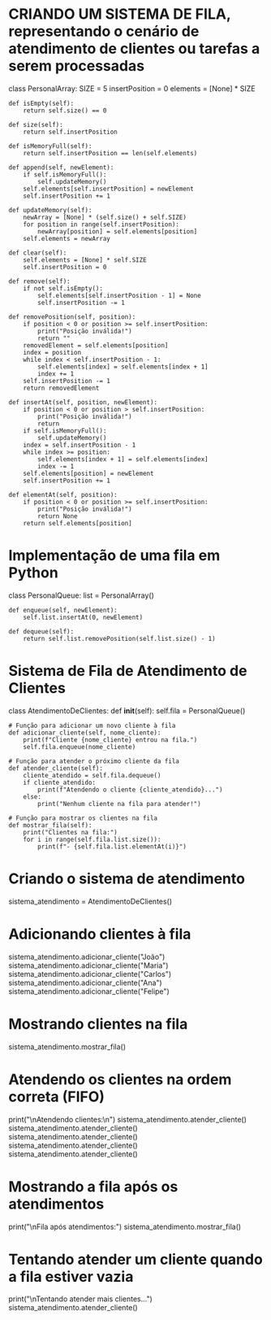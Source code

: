# CRIANDO UM SISTEMA DE FILA, representando o cenário de atendimento de clientes ou tarefas a serem processadas
class PersonalArray:
    SIZE = 5
    insertPosition = 0
    elements = [None] * SIZE

    def isEmpty(self):
        return self.size() == 0
    
    def size(self):
        return self.insertPosition
        
    def isMemoryFull(self):
        return self.insertPosition == len(self.elements)
    
    def append(self, newElement):
        if self.isMemoryFull():
            self.updateMemory()
        self.elements[self.insertPosition] = newElement
        self.insertPosition += 1
    
    def updateMemory(self):
        newArray = [None] * (self.size() + self.SIZE)
        for position in range(self.insertPosition):
            newArray[position] = self.elements[position]
        self.elements = newArray
    
    def clear(self):
        self.elements = [None] * self.SIZE
        self.insertPosition = 0
    
    def remove(self):
        if not self.isEmpty():
            self.elements[self.insertPosition - 1] = None
            self.insertPosition -= 1
    
    def removePosition(self, position):
        if position < 0 or position >= self.insertPosition:
            print("Posição inválida!")
            return ""
        removedElement = self.elements[position]
        index = position
        while index < self.insertPosition - 1:
            self.elements[index] = self.elements[index + 1]
            index += 1
        self.insertPosition -= 1
        return removedElement
        
    def insertAt(self, position, newElement):
        if position < 0 or position > self.insertPosition:
            print("Posição inválida!")
            return
        if self.isMemoryFull():
            self.updateMemory()
        index = self.insertPosition - 1
        while index >= position:
            self.elements[index + 1] = self.elements[index]
            index -= 1
        self.elements[position] = newElement
        self.insertPosition += 1   
        
    def elementAt(self, position):
        if position < 0 or position >= self.insertPosition:
            print("Posição inválida!")
            return None
        return self.elements[position]


# Implementação de uma fila em Python
class PersonalQueue:
    list = PersonalArray()
    
    def enqueue(self, newElement):
        self.list.insertAt(0, newElement)
    
    def dequeue(self):
        return self.list.removePosition(self.list.size() - 1)


# Sistema de Fila de Atendimento de Clientes

class AtendimentoDeClientes:
    def __init__(self):
        self.fila = PersonalQueue()

    # Função para adicionar um novo cliente à fila
    def adicionar_cliente(self, nome_cliente):
        print(f"Cliente {nome_cliente} entrou na fila.")
        self.fila.enqueue(nome_cliente)
    
    # Função para atender o próximo cliente da fila
    def atender_cliente(self):
        cliente_atendido = self.fila.dequeue()
        if cliente_atendido:
            print(f"Atendendo o cliente {cliente_atendido}...")
        else:
            print("Nenhum cliente na fila para atender!")

    # Função para mostrar os clientes na fila
    def mostrar_fila(self):
        print("Clientes na fila:")
        for i in range(self.fila.list.size()):
            print(f"- {self.fila.list.elementAt(i)}")


# Criando o sistema de atendimento
sistema_atendimento = AtendimentoDeClientes()

# Adicionando clientes à fila
sistema_atendimento.adicionar_cliente("João")
sistema_atendimento.adicionar_cliente("Maria")
sistema_atendimento.adicionar_cliente("Carlos")
sistema_atendimento.adicionar_cliente("Ana")
sistema_atendimento.adicionar_cliente("Felipe")

# Mostrando clientes na fila
sistema_atendimento.mostrar_fila()

# Atendendo os clientes na ordem correta (FIFO)
print("\nAtendendo clientes:\n")
sistema_atendimento.atender_cliente()
sistema_atendimento.atender_cliente()
sistema_atendimento.atender_cliente()
sistema_atendimento.atender_cliente()
sistema_atendimento.atender_cliente()

# Mostrando a fila após os atendimentos
print("\nFila após atendimentos:")
sistema_atendimento.mostrar_fila()

# Tentando atender um cliente quando a fila estiver vazia
print("\nTentando atender mais clientes...")
sistema_atendimento.atender_cliente()
